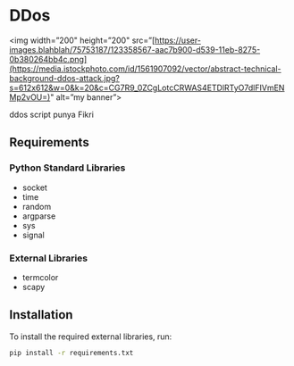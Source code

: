 # DDos

<p align=”center”>

<img width=”200" height=”200" src=”[https://user-images.blahblah/75753187/123358567-aac7b900-d539-11eb-8275-0b380264bb4c.png](https://media.istockphoto.com/id/1561907092/vector/abstract-technical-background-ddos-attack.jpg?s=612x612&w=0&k=20&c=CG7R9_0ZCgLotcCRWAS4ETDlRTyO7dlFIVmENMp2vOU=)" alt=”my banner”>

</p>

ddos script punya Fikri

## Requirements

### Python Standard Libraries
- socket
- time
- random
- argparse
- sys
- signal

### External Libraries
- termcolor
- scapy

## Installation

To install the required external libraries, run:

```sh
pip install -r requirements.txt
